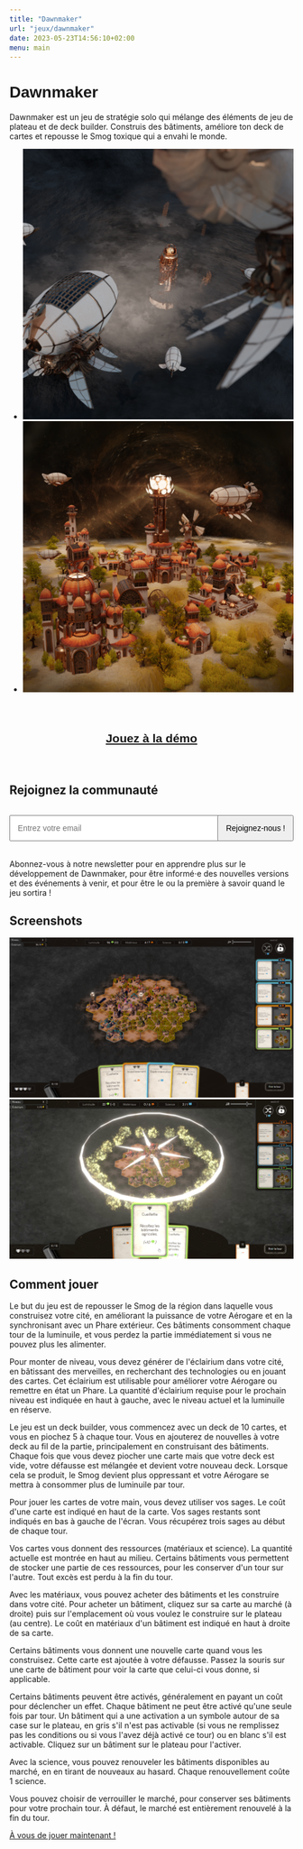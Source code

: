 ```yaml
---
title: "Dawnmaker"
url: "jeux/dawnmaker"
date: 2023-05-23T14:56:10+02:00
menu: main
---
```


<h1 style="font-family: arcane-nine, sans-serif;">Dawnmaker</h1>

Dawnmaker est un jeu de stratégie solo qui mélange des éléments de jeu de plateau et de deck builder. Construis des bâtiments, améliore ton deck de cartes et repousse le Smog toxique qui a envahi le monde.

<ul class="home-images">
    <li>
        <a href="/img/dawnmaker/artwork-02.png" target="_blank"><img src="/img/dawnmaker/artwork-02.png" alt="Concept art 2 pour Dawnmaker"></a>
    </li>
    <li>
        <a href="/img/dawnmaker/artwork-01.png" target="_blank"><img src="/img/dawnmaker/artwork-01.png" alt="Concept art 1 pour Dawnmaker"></a>
    </li>
</ul>

<h2 style="text-align: center; margin: 2em 0; font-family: arcane-nine, sans-serif; background-image: url(/img/title.svg); background-repeat: no-repeat; backgroud-size: cover; background-position: center; padding: 1.2em;">
    <a href="https://dawnmaker.arpentor.studio/" target="_blank">Jouez à la démo</a>
</h2>

## Rejoignez la communauté

<!-- Begin Mailchimp Signup Form -->
<div id="mc_embed_signup">
    <style>
        form > div {
            display: flex;
            justify-content: space-between;
            margin: 2rem 0;
        }
        form button,
        form input {
            font-size: 1em;
            padding: 0.8rem;
        }
        form button {
            cursor: pointer;
        }
        form .mc-field-group {
            width: 70%;
        }
        form input {
            width: 100%;
        }
    </style>
    <form action="https://studio.us21.list-manage.com/subscribe/post?u=e6a532486e73c367831f8f3d9&id=cc959ee48d&f_id=003554e1f0" method="post" id="mc-embedded-subscribe-form" name="mc-embedded-subscribe-form" class="validate" target="_blank" novalidate>
        <div id="mc_embed_signup_scroll">
            <div class="mc-field-group">
                <input
                    type="email"
                    value=""
                    name="EMAIL"
                    class="required email"
                    id="mce-EMAIL"
                    placeholder="Entrez votre email"
                    required
                />
            </div>
            <div hidden="true"><input type="hidden" name="tags" value="650785,650786"></div>
            <div id="mce-responses" class="clear foot">
                <div class="response" id="mce-error-response" style="display:none"></div>
                <div class="response" id="mce-success-response" style="display:none"></div>
            </div>    <!-- real people should not fill this in and expect good things - do not remove this or risk form bot signups-->
            <div style="position: absolute; left: -5000px;" aria-hidden="true">
                <input type="text" name="b_e6a532486e73c367831f8f3d9_cc959ee48d" tabindex="-1" value="">
            </div>
            <div class="optionalParent">
                <div class="clear foot">
                    <button type="submit" name="subscribe" id="mc-embedded-subscribe">
                        Rejoignez-nous !
                    </button>
                </div>
            </div>
        </div>
    </form>
</div>
<script type='text/javascript' src='//s3.amazonaws.com/downloads.mailchimp.com/js/mc-validate.js'></script><script type='text/javascript'>(function($) {window.fnames = new Array(); window.ftypes = new Array();fnames[0]='EMAIL';ftypes[0]='email';fnames[1]='FNAME';ftypes[1]='text';fnames[2]='LNAME';ftypes[2]='text';fnames[3]='ADDRESS';ftypes[3]='address';fnames[4]='PHONE';ftypes[4]='phone';fnames[5]='BIRTHDAY';ftypes[5]='birthday';}(jQuery));var $mcj = jQuery.noConflict(true);</script>
<!--End mc_embed_signup-->

Abonnez-vous à notre newsletter pour en apprendre plus sur le développement de Dawnmaker, pour être informé⋅e des nouvelles versions et des événements à venir, et pour être le ou la première à savoir quand le jeu sortira !

## Screenshots

[![Capture d’écran de Dawnmaker](/img/dawnmaker/screenshot-01.png)](/img/dawnmaker/screenshot-01.png)
[![Capture d’écran de Dawnmaker](/img/dawnmaker/screenshot-02.png)](/img/dawnmaker/screenshot-02.png)

## Comment jouer

Le but du jeu est de repousser le Smog de la région dans laquelle vous construisez votre cité, en améliorant la puissance de votre Aérogare et en la synchronisant avec un Phare extérieur. Ces bâtiments consomment chaque tour de la luminuile, et vous perdez la partie immédiatement si vous ne pouvez plus les alimenter.

Pour monter de niveau, vous devez générer de l'éclairium dans votre cité, en bâtissant des merveilles, en recherchant des technologies ou en jouant des cartes. Cet éclairium est utilisable pour améliorer votre Aérogare ou remettre en état un Phare. La quantité d'éclairium requise pour le prochain niveau est indiquée en haut à gauche, avec le niveau actuel et la luminuile en réserve.

Le jeu est un deck builder, vous commencez avec un deck de 10 cartes, et vous en piochez 5 à chaque tour. Vous en ajouterez de nouvelles à votre deck au fil de la partie, principalement en construisant des bâtiments. Chaque fois que vous devez piocher une carte mais que votre deck est vide, votre défausse est mélangée et devient votre nouveau deck. Lorsque cela se produit, le Smog devient plus oppressant et votre Aérogare se mettra à consommer plus de luminuile par tour.

Pour jouer les cartes de votre main, vous devez utiliser vos sages. Le coût d'une carte est indiqué en haut de la carte. Vos sages restants sont indiqués en bas à gauche de l'écran. Vous récupérez trois sages au début de chaque tour.

Vos cartes vous donnent des ressources (matériaux et science). La quantité actuelle est montrée en haut au milieu. Certains bâtiments vous permettent de stocker une partie de ces ressources, pour les conserver d'un tour sur l'autre. Tout excès est perdu à la fin du tour.

Avec les matériaux, vous pouvez acheter des bâtiments et les construire dans votre cité. Pour acheter un bâtiment, cliquez sur sa carte au marché (à droite) puis sur l'emplacement où vous voulez le construire sur le plateau (au centre). Le coût en matériaux d'un bâtiment est indiqué en haut à droite de sa carte.

Certains bâtiments vous donnent une nouvelle carte quand vous les construisez. Cette carte est ajoutée à votre défausse. Passez la souris sur une carte de bâtiment pour voir la carte que celui-ci vous donne, si applicable.

Certains bâtiments peuvent être activés, généralement en payant un coût pour déclencher un effet. Chaque bâtiment ne peut être activé qu'une seule fois par tour. Un bâtiment qui a une activation a un symbole autour de sa case sur le plateau, en gris s'il n'est pas activable (si vous ne remplissez pas les conditions ou si vous l'avez déjà activé ce tour) ou en blanc s'il est activable. Cliquez sur un bâtiment sur le plateau pour l'activer.

Avec la science, vous pouvez renouveler les bâtiments disponibles au marché, en en tirant de nouveaux au hasard. Chaque renouvellement coûte 1 science.

Vous pouvez choisir de verrouiller le marché, pour conserver ses bâtiments pour votre prochain tour. À défaut, le marché est entièrement renouvelé à la fin du tour.

<a href="https://dawnmaker.arpentor.studio/" target="_blank">À vous de jouer maintenant !</a>
